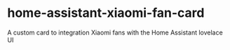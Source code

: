 # home-assistant-xiaomi-fan-card
A custom card to integration Xiaomi fans with the Home Assistant lovelace UI
